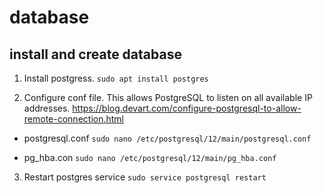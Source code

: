# database

## install and create database

1. Install postgress.
`sudo apt install postgres `

2. Configure conf file. This allows PostgreSQL to listen on all available IP addresses.
https://blog.devart.com/configure-postgresql-to-allow-remote-connection.html
- postgresql.conf 
`sudo nano /etc/postgresql/12/main/postgresql.conf`

- pg_hba.con
`sudo nano /etc/postgresql/12/main/pg_hba.conf`

3. Restart postgres service
`sudo service postgresql restart`
